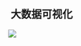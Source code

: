 

##  大数据可视化

![](https://img.shields.io/badge/Echarts%7C%E5%A4%A7%E6%95%B0%E6%8D%AE%E5%8F%AF%E8%A7%86-50%25-brightgreen.svg)


